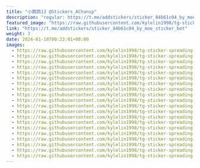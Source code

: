 ```yaml
---
title: "小鹦鹉13 @Stickers_AChansp"
description: "regular: https://t.me/addstickers/sticker_84b61c04_by_moe_sticker_bot"
featured_image: "https://raw.githubusercontent.com/kylelin1998/tg-sticker-spreading-worldwide-images/main/img/17d14bda-9aa7-41df-9cc9-f4f2649b0152.jpg"
link: "https://t.me/addstickers/sticker_84b61c04_by_moe_sticker_bot"
weight: 3
date: 2024-01-18T00:23:01+08:00
images:
  - https://raw.githubusercontent.com/kylelin1998/tg-sticker-spreading-worldwide-images/main/img/17d14bda-9aa7-41df-9cc9-f4f2649b0152.jpg
  - https://raw.githubusercontent.com/kylelin1998/tg-sticker-spreading-worldwide-images/main/img/0fcfe4d2-4b0f-453d-94fc-97e0c8340df4.jpg
  - https://raw.githubusercontent.com/kylelin1998/tg-sticker-spreading-worldwide-images/main/img/90be5776-40c6-487d-9896-92e09356022e.jpg
  - https://raw.githubusercontent.com/kylelin1998/tg-sticker-spreading-worldwide-images/main/img/45f713ef-dacf-48f8-9e0e-52035b6f15fb.jpg
  - https://raw.githubusercontent.com/kylelin1998/tg-sticker-spreading-worldwide-images/main/img/a3ad4d57-993b-4c96-a0b4-926f42c1179f.jpg
  - https://raw.githubusercontent.com/kylelin1998/tg-sticker-spreading-worldwide-images/main/img/2eccd44e-8cd5-4f1a-88b2-e1a02e472a3a.jpg
  - https://raw.githubusercontent.com/kylelin1998/tg-sticker-spreading-worldwide-images/main/img/8da40cfd-9e6c-4d38-b07d-d0c9950a9c7a.jpg
  - https://raw.githubusercontent.com/kylelin1998/tg-sticker-spreading-worldwide-images/main/img/dfe3f714-bbd5-4732-8de7-9093c6e65833.jpg
  - https://raw.githubusercontent.com/kylelin1998/tg-sticker-spreading-worldwide-images/main/img/55e2cf0a-a4bd-44c0-8eb2-4c0aeab7c2d8.jpg
  - https://raw.githubusercontent.com/kylelin1998/tg-sticker-spreading-worldwide-images/main/img/4c46a729-dbc1-4f0b-8307-b58a9eabc435.jpg
  - https://raw.githubusercontent.com/kylelin1998/tg-sticker-spreading-worldwide-images/main/img/b2a78a6f-55f1-4b96-8088-be5b91035256.jpg
  - https://raw.githubusercontent.com/kylelin1998/tg-sticker-spreading-worldwide-images/main/img/cf39bc7f-f01b-4167-aade-9e6f08f71070.jpg
  - https://raw.githubusercontent.com/kylelin1998/tg-sticker-spreading-worldwide-images/main/img/abe3e924-20c7-4afd-a934-3edb820e6135.jpg
  - https://raw.githubusercontent.com/kylelin1998/tg-sticker-spreading-worldwide-images/main/img/6ff0a719-a2da-4897-b1d0-b81f5795675e.jpg
  - https://raw.githubusercontent.com/kylelin1998/tg-sticker-spreading-worldwide-images/main/img/ae5af964-e5e6-4e1d-9ce7-444fbeda7031.jpg
  - https://raw.githubusercontent.com/kylelin1998/tg-sticker-spreading-worldwide-images/main/img/b25594a2-ac7f-44ca-a9e7-862f3a3481d4.jpg
  - https://raw.githubusercontent.com/kylelin1998/tg-sticker-spreading-worldwide-images/main/img/3c452f9c-ec41-4813-b89f-8ed2fa0d42ed.jpg
  - https://raw.githubusercontent.com/kylelin1998/tg-sticker-spreading-worldwide-images/main/img/023f4859-09ba-46b2-8607-f98c7f5e5e5c.jpg
  - https://raw.githubusercontent.com/kylelin1998/tg-sticker-spreading-worldwide-images/main/img/dbea896a-fbc2-4a1c-883c-2e53e7b5bcc3.jpg
  - https://raw.githubusercontent.com/kylelin1998/tg-sticker-spreading-worldwide-images/main/img/f70df36a-8400-4f84-8d86-2f621ce61c16.jpg
---
```

